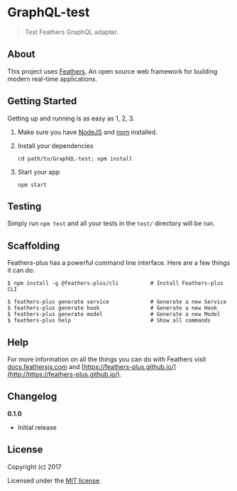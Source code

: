 # GraphQL-test

> Test Feathers GraphQL adapter.

## About

This project uses [Feathers](http://feathersjs.com). An open source web framework for building modern real-time applications.

## Getting Started

Getting up and running is as easy as 1, 2, 3.

1. Make sure you have [NodeJS](https://nodejs.org/) and [npm](https://www.npmjs.com/) installed.
2. Install your dependencies

    ```
    cd path/to/GraphQL-test; npm install
    ```

3. Start your app

    ```
    npm start
    ```

## Testing

Simply run `npm test` and all your tests in the `test/` directory will be run.

## Scaffolding

Feathers-plus has a powerful command line interface. Here are a few things it can do:

```
$ npm install -g @feathers-plus/cli          # Install Feathers-plus CLI

$ feathers-plus generate service             # Generate a new Service
$ feathers-plus generate hook                # Generate a new Hook
$ feathers-plus generate model               # Generate a new Model
$ feathers-plus help                         # Show all commands
```

## Help

For more information on all the things you can do with Feathers visit [docs.feathersjs.com](http://docs.feathersjs.com) and [https://feathers-plus.github.io/](http://https://feathers-plus.github.io/).

## Changelog

__0.1.0__

- Initial release

## License

Copyright (c) 2017

Licensed under the [MIT license](LICENSE).
